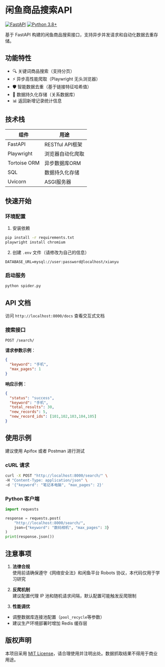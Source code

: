 # 闲鱼商品搜索API

[![FastAPI](https://img.shields.io/badge/FastAPI-0.68.0-009688?logo=fastapi)](https://fastapi.tiangolo.com/)
[![Python 3.8+](https://img.shields.io/badge/Python-3.8%2B-blue?logo=python)](https://www.python.org/)

基于 FastAPI 构建的闲鱼商品搜索接口，支持异步并发请求和自动化数据去重存储。

## 功能特性

- 🔍 关键词商品搜索（支持分页）
- ⚡ 异步高性能爬取（Playwright 无头浏览器）
- 🛡️ 智能数据去重（基于链接特征哈希值）
- 💾 数据持久化存储（关系数据库）
- 📊 返回新增记录统计信息

## 技术栈

| 组件           | 用途                     |
|----------------|--------------------------|
| FastAPI        | RESTful API框架          |
| Playwright     | 浏览器自动化爬取         |
| Tortoise ORM   | 异步数据库ORM            |
| SQL            | 数据持久化存储           |
| Uvicorn        | ASGI服务器               |

## 快速开始

### 环境配置

1. 安装依赖
```bash
pip install -r requirements.txt
playwright install chromium
```

2. 创建 `.env` 文件（请修改为自己的信息）
```env
DATABASE_URL=mysql://user:password@localhost/xianyu
```

### 启动服务
```bash
python spider.py
```

## API 文档

访问 `http://localhost:8000/docs` 查看交互式文档

### 搜索接口
```
POST /search/
```

**请求参数示例**：
```json
{
  "keyword": "手机",
  "max_pages": 1
}
```

**响应示例**：
```json
{
  "status": "success",
  "keyword": "手机",
  "total_results": 30,
  "new_records": 5,
  "new_record_ids": [101,102,103,104,105]
}
```

## 使用示例
建议使用 Apifox 或者 Postman 进行测试

### cURL 请求
```bash
curl -X POST "http://localhost:8000/search/" \
-H "Content-Type: application/json" \
-d '{"keyword": "笔记本电脑", "max_pages": 2}'
```

### Python 客户端
```python
import requests

response = requests.post(
    "http://localhost:8000/search/",
    json={"keyword": "数码相机", "max_pages": 3}
)
print(response.json())
```

## 注意事项

1. **法律合规**  
使用前请确保遵守《网络安全法》和闲鱼平台 Robots 协议，本代码仅用于学习研究

2. **反爬机制**  
建议配置代理 IP 池和随机请求间隔，默认配置可能触发反爬限制

3. **性能调优**  
- 调整数据库连接池配置（`pool_recycle`等参数）
- 建议生产环境部署时增加 Redis 缓存层

## 版权声明

本项目采用 [MIT License](LICENSE)，请合理使用并注明出处。数据抓取结果不得用于商业用途。